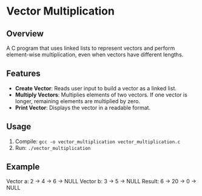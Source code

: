 # Vector Multiplication

## Overview
A C program that uses linked lists to represent vectors and perform element-wise multiplication, even when vectors have different lengths.

## Features
- **Create Vector**: Reads user input to build a vector as a linked list.
- **Multiply Vectors**: Multiplies elements of two vectors. If one vector is longer, remaining elements are multiplied by zero.
- **Print Vector**: Displays the vector in a readable format.

## Usage
1. Compile: `gcc -o vector_multiplication vector_multiplication.c`
2. Run: `./vector_multiplication`

## Example 
Vector a: 2 -> 4 -> 6 -> NULL Vector b: 3 -> 5 -> NULL Result: 6 -> 20 -> 0 -> NULL
